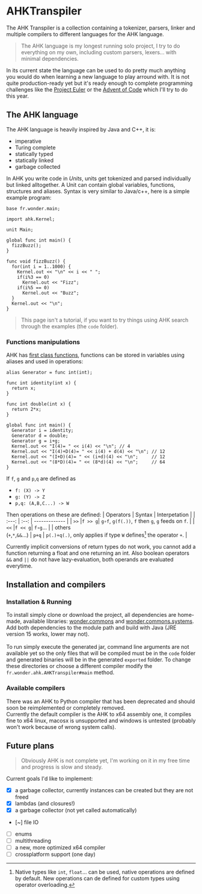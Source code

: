 AHKTranspiler
============

The AHK Transpiler is a collection containing a tokenizer, parsers, linker and multiple compilers to different languages for the AHK language.

> The AHK language is my longest running solo project, I try to do everything on my own, including custom parsers, lexers... with minimal dependencies.

In its current state the language can be used to do pretty much anything you would do when learning a new language to play arround with. It is not quite production-ready yet but it's ready enough to complete programming challenges like the [Project Euler](https://projecteuler.net/) or the [Advent of Code](https://adventofcode.com/) which I'll try to do this year.

## The AHK language

The AHK language is heavily inspired by Java and C++, it is:
- imperative
- Turing complete
- statically typed
- statically linked
- garbage collected

In AHK you write code in *Units*, units get tokenized and parsed individually but linked alltogether. A Unit can contain global variables, functions, structures and aliases. Syntax is very similar to Java/c++, here is a simple example program:

```
base fr.wonder.main;

import ahk.Kernel;

unit Main;

global func int main() {
  fizzBuzz();
}

func void fizzBuzz() {
  for(int i = 1..1000) {
    Kernel.out << "\n" << i << " ";
    if(i%3 == 0)
      Kernel.out << "Fizz";
    if(i%5 == 0)
      Kernel.out << "Buzz";
  }
  Kernel.out << "\n";
}
```

> This page isn't a tutorial, if you want to try things using AHK search through the examples (the `code` folder).

### Functions manipulations

AHK has [first class functions](https://en.wikipedia.org/wiki/First-class_function), functions can be stored in variables using aliases and used in operations:

```
alias Generator = func int(int);

func int identity(int x) {
  return x;
}

func int double(int x) {
  return 2*x;
}

global func int main() {
  Generator i = identity;
  Generator d = double;
  Generator g = i+g;
  Kernel.out << "I(4)= " << i(4) << "\n"; // 4
  Kernel.out << "I(4)+D(4)= " << i(4) + d(4) << "\n"; // 12
  Kernel.out << "(I+D)(4)= " << (i+d)(4) << "\n";     // 12
  Kernel.out << "(8*D)(4)= " << (8*d)(4) << "\n";     // 64
}
```

If `f`, `g` and `p`,`q` are defined as
- `f: (X) -> Y`
- `g: (Y) -> Z`
- `p,q: (A,B,C...) -> W`

Then operations on these are defined:
| Operators | Syntax | Interpetation |
|   :---:   |  :--:  | ------------- |
|   `>>`    |`f >> g`| `g∘f`, `g(f(.))`, `f` then `g`, `g` feeds on `f`. |
|   `<<`    |`f << g`| `f∘g`... |
| others <br>(`+`,`*`,`&&`...) | `p+q` | `p(.)+q(.)`, only applies if type `W` defines[^1] the operator `+`. |

Currently implicit conversions of return types do not work, you cannot add a function returning a float and one returning an int. Also boolean operators `&&` and `||` do not have lazy-evaluation, both operands are evaluated everytime.

[^1]: Native types like `int`, `float`... can be used, native operations are defined by default. New operations can de defined for custom types using operator overloading.

## Installation and compilers

### Installation & Running

To install simply clone or download the project, all dependencies are home-made, available libraries: [wonder.commons](https://github.com/Akahara/fr.wonder.commons) and [wonder.commons.systems](https://github.com/Akahara/fr.wonder.commons.systems). Add both dependencies to the module path and build with Java (JRE version 15 works, lower may not).\
\
To run simply execute the generated jar, command line arguments are not available yet so the only files that will be compiled must be in the `code` folder and generated binaries will be in the generated `exported` folder. To change these directories or choose a different compiler modify the `fr.wonder.ahk.AHKTranspiler#main` method.

### Available compilers

There was an AHK to Python compiler that has been deprecated and should soon be reimplemented or completely removed.\
Currently the default compiler is the AHK to x64 assembly one, it compiles fine to x64 linux, macosx is unsupported and windows is untested (probably won't work because of wrong system calls).

## Future plans

> Obviously AHK is not complete yet, I'm working on it in my free time and progress is slow and steady.

Current goals I'd like to implement:
- [x] a garbage collector, currently instances can be created but they are not freed
- [x] lambdas (and closures!)
- [x] a garbage collector (not yet called automatically)
- [~] file IO
- [ ] enums
- [ ] multithreading
- [ ] a new, more optimized x64 compiler
- [ ] crossplatform support (one day)
